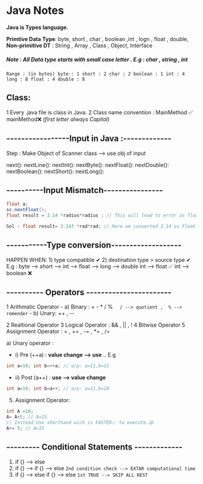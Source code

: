 # Java Notes

**Java is Types language.**

**Primtive Data Type**: byte, short , char , boolean ,int , logn , float , double,
**Non-primitive DT** : String , Array , Class , Object, Interface
##### Note : All Data type starts with small case letter . E.g : char , string , int

`Range : (in bytes)
byte : 1
short : 2
char : 2
boolean : 1
int : 4
long : 8
float : 4
double : 8`

## **Class:**
1 Every .java file is class in Java. 
2 Class name convention : MainMethod ✅ mainMethod❌ *(first letter always Capital)*

## -----------------Input in Java :-------------

Step : Make Object of Scanner class --> use obj of input

next():
nextLine():
nextInt():
nextByte():
nextFloat():
nextDouble():
nextBoolean():
nextShort():
nextLong():
## ----------Input Mismatch----------------

```java
float a;
sc.nextFloat();
float result = 3.14 *radius*radius ; // This will lead to error as float*double & savign into float var

Sol : float result= 3.14f *rad*rad; // Here we converted 3.14 as Float by suffix with "f"
```

## -----------Type conversion-------------------

HAPPEN WHEN:    1) type compatible ✔
                2) destination type > source type ✔
        E.g : byte --> short --> int --> float --> long --> double
int --> float ✅       int --> boolean ❌

## ---------- Operators -----------------------

1 Arithmatic Operator 
        - a) Binary : + - * / %    `  / --> quotient ,  % --> remender`
        - b) Unary: ++ ,  --

2 Realtional Operator 
3 Logical Operator : && , || , !
4 Bitwise Operator 
5 Assignment Operator : = , += , -= , *= , /=

a) Unary operator : 
- i) Pre (++a) : **value change --> use** .. E.g 
```java
int a=10; int b=++a; // o/p: a=11,b=11
```
- ii) Post (a++) : **use --> value change**
```java
int a=10; int b=a++; // o/p: a=11,b=10
```

5) Assignment Operator: 
```java
int A =10; 
A= A+5; // A=15
// Instead Use shorthand wich is FASTER📈 to execute.😃
A+= 5; // A=15
```
## --------- Conditional Statements -------------

1) if {} --> else                 
2) if {} --> if {} --> else          `2nd condition check --> EXTAR computational time`
3) if {} --> else if {} --> else     `1st TRUE --> SKIP ALL REST`